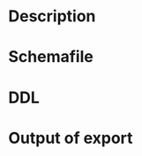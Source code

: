 # Description

<!--
Please write the following:

* Commands and arguments when executing Ridgepole
* What wasn't as expected?
* Middleware versions
  * Ridgepole
  * Ruby
  * Rails/Active Record
  * MySQL/PostgreSQL
-->

# Schemafile

<!--
The content of the Schemafile you are trying to apply.
-->

# DDL

<!--
DDL for the schema you are trying to change.
(Using mysqldump/pg_dump, etc.)
-->

# Output of export

<!--
Output of `ridgepole --export`.
-->

